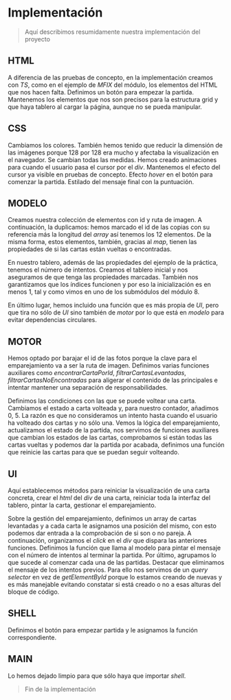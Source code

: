 # Implementación

> Aquí describimos resumidamente nuestra implementación del proyecto

## HTML

A diferencia de las pruebas de concepto, en la implementación creamos con _TS_, como en el ejemplo de _MFIX_ del módulo, los elementos del HTML que nos hacen falta. Definimos un botón para empezar la partida. Mantenemos los elementos que nos son precisos para la estructura grid y que haya tablero al cargar la página, aunque no se pueda manipular.

## CSS

Cambiamos los colores. También hemos tenido que reducir la dimensión de las imágenes porque 128 por 128 era mucho y afectaba la visualización en el navegador. Se cambian todas las medidas. Hemos creado animaciones para cuando el usuario pasa el cursor por el _div_. Mantenemos el efecto del cursor ya visible en pruebas de concepto. Efecto _hover_ en el botón para comenzar la partida. Estilado del mensaje final con la puntuación.

## MODELO

Creamos nuestra colección de elementos con id y ruta de imagen. A continuación, la duplicamos: hemos marcado el id de las copias con su referencia más la longitud del _array_ así tenemos los 12 elementos. De la misma forma, estos elementos, también, gracias al _map_, tienen las propiedades de si las cartas están vueltas o encontradas.

En nuestro tablero, además de las propiedades del ejemplo de la práctica, tenemos el número de intentos.
Creamos el tablero inicial y nos aseguramos de que tenga las propiedades marcadas. También nos garantizamos que los índices funcionen y por eso la inicialización es en menos 1, tal y como vimos en uno de los submódulos del módulo 8.

En último lugar, hemos incluido una función que es más propia de _UI_, pero que tira no sólo de _UI_ sino también de _motor_ por lo que está en _modelo_ para evitar dependencias circulares.

## MOTOR

Hemos optado por barajar el id de las fotos porque la clave para el emparejamiento va a ser la ruta de imagen. Definimos varias funciones auxiliares como _encontrarCartaPorId_, _filtrarCartasLevantadas_, _filtrarCartasNoEncontradas_ para aligerar el contenido de las principales e intentar mantener una separación de responsabilidades.

Definimos las condiciones con las que se puede voltear una carta. Cambiamos el estado a carta volteada y, para nuestro contador, añadimos 0, 5. La razón es que no consideramos un intento hasta cuando el usuario ha volteado dos cartas y no sólo una. Vemos la lógica del emparejamiento, actualizamos el estado de la partida, nos servimos de funciones auxiliares que cambian los estados de las cartas, comprobamos si están todas las cartas vueltas y podemos dar la partida por acabada, definimos una función que reinicie las cartas para que se puedan seguir volteando.

## UI

Aquí establecemos métodos para reiniciar la visualización de una carta concreta, crear el _html_ del _div_ de una carta, reiniciar toda la interfaz del tablero, pintar la carta, gestionar el emparejamiento.

Sobre la gestión del emparejamiento, definimos un array de cartas levantadas y a cada carta le asignamos una posición del mismo, con esto podemos dar entrada a la comprobación de si son o no pareja. A continuación, organizamos el _click_ en el _div_ que dispara las anteriores funciones. Definimos la función que llama al modelo para pintar el mensaje con el número de intentos al terminar la partida. Por último, agrupamos lo que sucede al comenzar cada una de las partidas. Destacar que eliminamos el mensaje de los intentos previos. Para ello nos servimos de un _query selector_ en vez de _getElementById_ porque lo estamos creando de nuevas y es más manejable evitando constatar si está creado o no a esas alturas del bloque de código.

## SHELL

Definimos el botón para empezar partida y le asignamos la función correspondiente.

## MAIN

Lo hemos dejado limpio para que sólo haya que importar _shell_.

> Fin de la implementación
